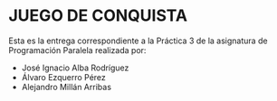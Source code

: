 # JUEGO DE CONQUISTA

Esta es la entrega correspondiente a la Práctica 3 de la asignatura de Programación Paralela realizada por:
- José Ignacio Alba Rodríguez 
- Álvaro Ezquerro Pérez 
- Alejandro Millán Arribas
